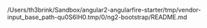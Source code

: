 /Users/th3brink/Sandbox/angular2-angularfire-starter/tmp/vendor-input_base_path-qu0S6IH0.tmp/0/ng2-bootstrap/README.md